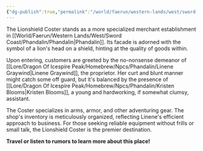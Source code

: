 ```yaml
---
{"dg-publish":true,"permalink":"/world/faerun/western-lands/west/sword-coast/phandalin/lionshield-coster/"}
---
```


The Lionshield Coster stands as a more specialized merchant establishment in [[World/Faerun/Western Lands/West/Sword Coast/Phandalin/Phandalin\|Phandalin]]. Its facade is adorned with the symbol of a lion's head on a shield, hinting at the quality of goods within.

Upon entering, customers are greeted by the no-nonsense demeanor of [[Lore/Dragon Of Icespire Peak/Homebrew/Npcs/Phandalin/Linene Graywind\|Linene Graywind]], the proprietor. Her curt and blunt manner might catch some off guard, but it's balanced by the presence of [[Lore/Dragon Of Icespire Peak/Homebrew/Npcs/Phandalin/Kristen Blooms\|Kristen Blooms]], a young and hardworking, if somewhat clumsy, assistant.

The Coster specializes in arms, armor, and other adventuring gear. The shop's inventory is meticulously organized, reflecting Linene's efficient approach to business. For those seeking reliable equipment without frills or small talk, the Lionshield Coster is the premier destination.


**Travel or listen to rumors to learn more about this place!**